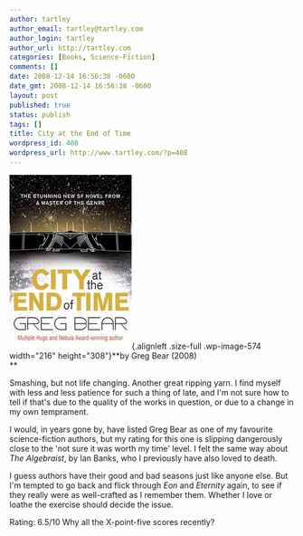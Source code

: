 ```yaml
---
author: tartley
author_email: tartley@tartley.com
author_login: tartley
author_url: http://tartley.com
categories: [Books, Science-Fiction]
comments: []
date: 2008-12-14 16:56:38 -0600
date_gmt: 2008-12-14 16:56:38 -0600
layout: post
published: true
status: publish
tags: []
title: City at the End of Time
wordpress_id: 408
wordpress_url: http://www.tartley.com/?p=408
---
```


![city-at-the-end-of-time](/assets/2008/12/city-at-the-end-of-time.jpg "city-at-the-end-of-time"){.alignleft
.size-full .wp-image-574 width="216" height="308"}**by Greg Bear (2008)\
**

Smashing, but not life changing. Another great ripping yarn. I find
myself with less and less patience for such a thing of late, and I'm not
sure how to tell if that's due to the quality of the works in question,
or due to a change in my own temprament.

I would, in years gone by, have listed Greg Bear as one of my favourite
science-fiction authors, but my rating for this one is slipping
dangerously close to the 'not sure it was worth my time' level. I felt
the same way about *The Algebraist*, by Ian Banks, who I previously have
also loved to death.

I guess authors have their good and bad seasons just like anyone else.
But I'm tempted to go back and flick through *Eon* and *Eternity* again,
to see if they really were as well-crafted as I remember them. Whether I
love or loathe the exercise should decide the issue.

Rating: 6.5/10 Why all the X-point-five scores recently?
